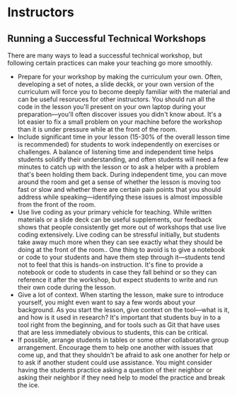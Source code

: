 # Instructors

## Running a Successful Technical Workshops

There are many ways to lead a successful technical workshop, but following certain practices can make your teaching go more smoothly.

- Prepare for your workshop by making the curriculum your own. Often, developing a set of notes, a slide  deckk, or your own version of the curriculum will force you to become deeply familiar with the material and can be useful resoruces for other instructors. You should run all the code in the lesson you'll present on your own laptop during your preparation—you'll often discover issues you didn't know about. It's a lot easier to fix a small problem on your machine before the workshop than it is under pressure while at the front of the room.
- Include significant time in your lesson (15-30% of the overall lesson time is recommended) for students to work independently on exercises or challenges. A balance of listening time and independent time helps students solidify their understanding, and often students will need a few minutes to catch up with the lesson or to ask a helper with a problem that's been holding them back. During independent time, you can move around the room and get a sense of whether the lesson is moving too fast or slow and whether there are certain pain points that you should address while speaking—identifying these issues is almost impossible from the front of the room.
- Use live coding as your primary vehicle for teaching. While written materials or a slide deck can be useful supplements, our feedback shows that people consistently get more out of workshops that use live coding extensively. Live coding can be stressful initially, but students take away much more when they can see exactly what they should be doing at the front of the room.. One thing to avoid is to give a notebook or code to your students and have them step through it—students tend not to feel that this is hands-on instruction. It's fine to provide a notebook or code to students in case they fall behind or so they can reference it after the workshop, but expect students to write and run their own code during the lesson.
- Give a lot of context. When starting the lesson, make sure to introduce yourself, you might even want to say a few words about your background. As you start the lesson, give context on the tool—what is it, and how is it used in research? It's important that students buy in to a tool right from the beginning, and for tools such as Git that have uses that are less immediately obvious to students, this can be critical.
- If possible, arrange students in tables or some other collaborative group arrangement. Encourage them to help one another with issues that come up, and that they shouldn't be afraid to ask one another for help or to ask if another student could use assistance. You might consider having the students practice asking a question of their neighbor or asking their neighbor if they need help to model the practice and break the ice.
